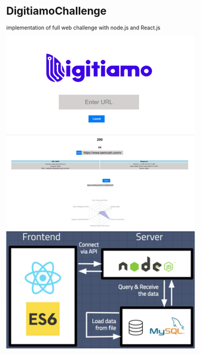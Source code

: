 # DigitiamoChallenge
implementation of full web challenge with node.js and React.js

![loginPage](https://github.com/sajedehfzh/DigitiamoChallenge/blob/main/1.jpg)
![loginPage](https://github.com/sajedehfzh/DigitiamoChallenge/blob/main/2.jpg)
![loginPage](https://github.com/sajedehfzh/DigitiamoChallenge/blob/main/diagram.png)
